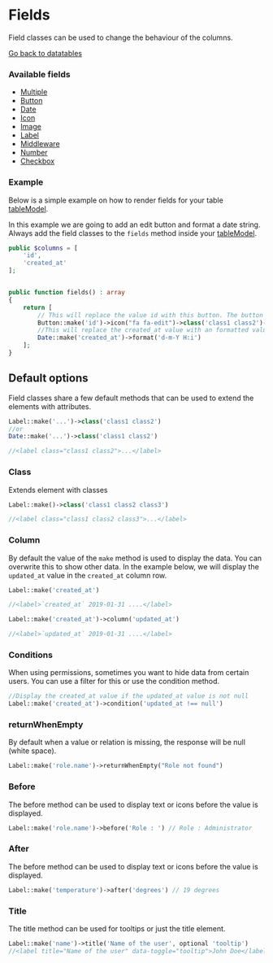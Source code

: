 # Fields
Field classes can be used to change the behaviour of the columns. 

[Go back to datatables](https://singlequote.github.io/Laravel-datatables)

### Available fields
- [Multiple](https://singlequote.github.io/Laravel-datatables/fields/multiple)
- [Button](https://singlequote.github.io/Laravel-datatables/fields/button)
- [Date](https://singlequote.github.io/Laravel-datatables/fields/date)
- [Icon](https://singlequote.github.io/Laravel-datatables/fields/icon)
- [Image](https://singlequote.github.io/Laravel-datatables/fields/image)
- [Label](https://singlequote.github.io/Laravel-datatables/fields/label)
- [Middleware](https://singlequote.github.io/Laravel-datatables/fields/middleware)
- [Number](https://singlequote.github.io/Laravel-datatables/fields/number)
- [Checkbox](https://singlequote.github.io/Laravel-datatables/fields/checkbox)


### Example
Below is a simple example on how to render fields for your table [tableModel](https://singlequote.github.io/Laravel-datatables/table-models). 

In this example we are going to add an edit button and format a date string.
Always add the field classes to the `fields` method inside your [tableModel](https://singlequote.github.io/Laravel-datatables/table-models).

```php
public $columns = [
    'id',
    'created_at'
];


public function fields() : array
{
    return [
        // This will replace the value id with this button. The button will be clickable and has an icon and 2 classes
        Button::make('id')->icon("fa fa-edit")->class('class1 class2')->route('my-route.edit', 'id'),
        //This will replace the created_at value with an formatted value. The format will be day-month-year hour:minutes
        Date::make('created_at')->format('d-m-Y H:i')
    ];
}
```

## Default options
Field classes share a few default methods that can be used to extend the elements with attributes. 


```php
Label::make('...')->class('class1 class2')
//or
Date::make('...')->class('class1 class2')

//<label class="class1 class2">...</label>
```

### Class
Extends element with classes

```php
Label::make()->class('class1 class2 class3')

//<label class="class1 class2 class3">...</label>
```

### Column
By default the value of the `make` method is used to display the data. You can overwrite this to show other data.
In the example below, we will display the `updated_at` value in the `created_at` column row.

```php
Label::make('created_at')

//<label>`created_at` 2019-01-31 ....</label>

Label::make('created_at')->column('updated_at')

//<label>`updated_at` 2019-01-31 ....</label>
```

### Conditions
When using permissions, sometimes you want to hide data from certain users. You can use a filter for this or use the condition method.

```php
//Display the created_at value if the updated_at value is not null
Label::make('created_at')->condition('updated_at !== null')
```

### returnWhenEmpty
By default when a value or relation is missing, the response will be null (white space).

```php
Label::make('role.name')->returnWhenEmpty("Role not found")
```

### Before
The before method can be used to display text or icons before the value is displayed.

```php
Label::make('role.name')->before('Role : ') // Role : Administrator
```

### After
The before method can be used to display text or icons before the value is displayed.

```php
Label::make('temperature')->after('degrees') // 19 degrees
```

### Title
The title method can be used for tooltips or just the title element.

```php
Label::make('name')->title('Name of the user', optional 'tooltip')
//<label title="Name of the user" data-toggle="tooltip">John Doe</label>
```